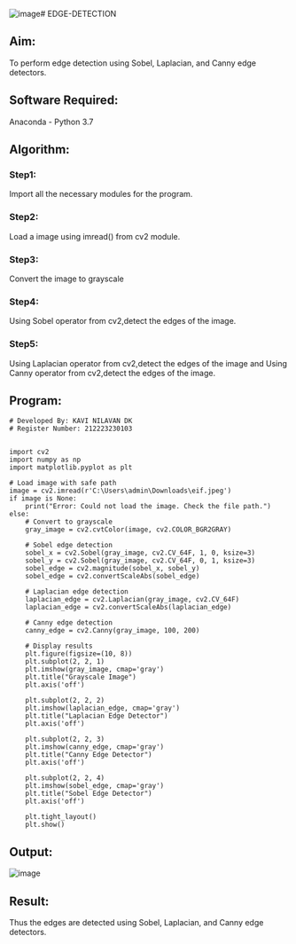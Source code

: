 ![image](https://github.com/user-attachments/assets/7873925a-9528-4dbc-bf5d-0a606ad81c5e)# EDGE-DETECTION
## Aim:
To perform edge detection using Sobel, Laplacian, and Canny edge detectors.

## Software Required:
Anaconda - Python 3.7

## Algorithm:
### Step1:
Import all the necessary modules for the program.

### Step2:
Load a image using imread() from cv2 module.

### Step3:
Convert the image to grayscale

### Step4:
Using Sobel operator from cv2,detect the edges of the image.

### Step5:

Using Laplacian operator from cv2,detect the edges of the image and Using Canny operator from cv2,detect the edges of the image.

## Program:

```
# Developed By: KAVI NILAVAN DK
# Register Number: 212223230103


import cv2
import numpy as np
import matplotlib.pyplot as plt

# Load image with safe path
image = cv2.imread(r'C:\Users\admin\Downloads\eif.jpeg')  
if image is None:
    print("Error: Could not load the image. Check the file path.")
else:
    # Convert to grayscale
    gray_image = cv2.cvtColor(image, cv2.COLOR_BGR2GRAY)

    # Sobel edge detection
    sobel_x = cv2.Sobel(gray_image, cv2.CV_64F, 1, 0, ksize=3)
    sobel_y = cv2.Sobel(gray_image, cv2.CV_64F, 0, 1, ksize=3)
    sobel_edge = cv2.magnitude(sobel_x, sobel_y)
    sobel_edge = cv2.convertScaleAbs(sobel_edge)

    # Laplacian edge detection
    laplacian_edge = cv2.Laplacian(gray_image, cv2.CV_64F)
    laplacian_edge = cv2.convertScaleAbs(laplacian_edge)

    # Canny edge detection
    canny_edge = cv2.Canny(gray_image, 100, 200)

    # Display results
    plt.figure(figsize=(10, 8))
    plt.subplot(2, 2, 1)
    plt.imshow(gray_image, cmap='gray')
    plt.title("Grayscale Image")
    plt.axis('off')

    plt.subplot(2, 2, 2)
    plt.imshow(laplacian_edge, cmap='gray')
    plt.title("Laplacian Edge Detector")
    plt.axis('off')

    plt.subplot(2, 2, 3)
    plt.imshow(canny_edge, cmap='gray')
    plt.title("Canny Edge Detector")
    plt.axis('off')

    plt.subplot(2, 2, 4)
    plt.imshow(sobel_edge, cmap='gray')
    plt.title("Sobel Edge Detector")
    plt.axis('off')

    plt.tight_layout()
    plt.show()

```
## Output:
![image](https://github.com/user-attachments/assets/78c022fc-dd06-499c-9b1c-82c078df87e7)

## Result:
Thus the edges are detected using Sobel, Laplacian, and Canny edge detectors.
